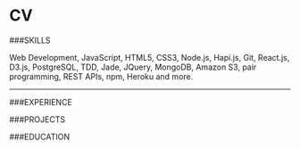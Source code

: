 # CV

###SKILLS

Web Development, JavaScript, HTML5, CSS3, Node.js, Hapi.js, Git, React.js, D3.js, PostgreSQL, TDD, Jade, JQuery, MongoDB, Amazon S3, pair programming, REST APIs, npm, Heroku and more.

---

###EXPERIENCE

###PROJECTS


###EDUCATION
